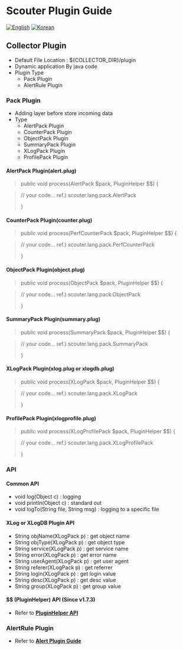 # Scouter Plugin Guide
[![English](https://img.shields.io/badge/language-English-orange.svg)](Server-Plugin-Scripting.md) [![Korean](https://img.shields.io/badge/language-Korean-blue.svg)](Server-Plugin-Scripting_kr.md)

## Collector Plugin
 - Default File Location : ${COLLECTOR_DIR}/plugin
 - Dynamic application By java code
 - Plugin Type
   - Pack Plugin
   - AlertRule Plugin

### Pack Plugin
  - Adding layer before store incoming data
  - Type
    - AlertPack Plugin
    - CounterPack Plugin
    - ObjectPack Plugin
    - SummaryPack Plugin
    - XLogPack Plugin
    - ProfilePack Plugin

#### AlertPack Plugin(alert.plug)

> public void process(AlertPack $pack, PluginHelper $$)
> {

>  // your code...
>  ref.) scouter.lang.pack.AlertPack
>
> }

#### CounterPack Plugin(counter.plug)

> public void process(PerfCounterPack $pack, PluginHelper $$)
> {

>  // your code...
>  ref.) scouter.lang.pack.PerfCounterPack
>
> }

#### ObjectPack Plugin(object.plug)

> public void process(ObjectPack $pack, PluginHelper $$)
> {

>  // your code...
>  ref.) scouter.lang.pack.ObjectPack
>
> }

#### SummaryPack Plugin(summary.plug)

> public void process(SummaryPack $pack, PluginHelper $$)
> {

>  // your code...
>  ref.) scouter.lang.pack.SummaryPack
>
> }

#### XLogPack Plugin(xlog.plug or xlogdb.plug)

> public void process(XLogPack $pack, PluginHelper $$)
> {

>  // your code...
>  ref.) scouter.lang.pack.XLogPack
>
> }

#### ProfilePack Plugin(xlogprofile.plug)

> public void process(XLogProfilePack $pack, PluginHelper $$)
> {

>  // your code...
>  ref.) scouter.lang.pack.XLogProfilePack
>
> }


### API

#### Common API
 - void log(Object c) : logging
 - void println(Object c) : standard out
 - void logTo(String file, String msg) : logging to a specific file

#### XLog or XLogDB Plugin API
 - String objName(XLogPack p) : get object name
 - String objType(XLogPack p) : get object type
 - String service(XLogPack p) : get service name
 - String error(XLogPack p) : get error name
 - String userAgent(XLogPack p) : get user agent
 - String referer(XLogPack p) : get referrer
 - String login(XLogPack p) : get login value
 - String desc(XLogPack p) : get desc value
 - String group(XLogPack p) : get group value

#### $$ (PluginHelper) API (Since v1.7.3)
 - Refer to **[PluginHelper API](./PluginHelper-API.md)**


### AlertRule Plugin
  - Refer to **[Alert Plugin Guide](./Alert-Plugin-Guide.md)**


  
